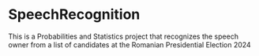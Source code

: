 # SpeechRecognition
This is a Probabilities and Statistics project that recognizes the speech owner from a list of candidates at the Romanian Presidential Election 2024
